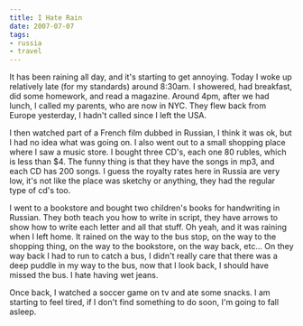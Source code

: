 ```yaml
---
title: I Hate Rain
date: 2007-07-07
tags:
- russia
- travel
---
```

It has been raining all day, and it's starting to get annoying. Today I woke up relatively late (for my standards) around 8:30am. I showered, had breakfast, did some homework, and read a magazine. Around 4pm, after we had lunch, I called my parents, who are now in NYC. They flew back from Europe yesterday, I hadn't called since I left the USA.

I then watched part of a French film dubbed in Russian, I think it was ok, but I had no idea what was going on. I also went out to a small shopping place where I saw a music store. I bought three CD's, each one 80 rubles, which is less than $4. The funny thing is that they have the songs in mp3, and each CD has 200 songs. I guess the royalty rates here in Russia are very low, it's not like the place was sketchy or anything, they had the regular type of cd's too. 

I went to a bookstore and bought two children's books for handwriting in Russian. They both teach you how to write in script, they have arrows to show how to write each letter and all that stuff. Oh yeah, and it was raining when I left home. It rained on the way to the bus stop, on the way to the shopping thing, on the way to the bookstore, on the way back, etc... On they way back I had to run to catch a bus,  I didn't really care that there was a deep puddle in my way to the bus, now that I look back, I should have missed the bus. I hate having wet jeans.

Once back, I watched a soccer game on tv and ate some snacks. I am starting to feel tired, if I don't find something to do soon, I'm going to fall asleep.
